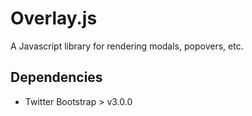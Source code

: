 # Overlay.js

A Javascript library for rendering modals, popovers, etc.

## Dependencies

* Twitter Bootstrap > v3.0.0
